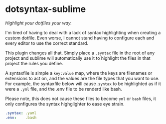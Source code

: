 # dotsyntax-sublime

*Highlight your dotfiles your way.*

I'm tired of having to deal with a lack of syntax highlighting when creating a custom dotfile. Even worse, I cannot stand having to configure each and every editor to use the correct standard.

This plugin changes all that. Simply place a `.syntax` file in the root of any project and sublime will automatically use it to highlight the files in that project the rules you define.

A syntaxfile is simple a `key:value` map, where the keys are filenames or extensions to act on, and the values are the file types that you want to use. For example, the syntaxfile below will cause`.syntax` to be highlighted as if it were a `.yml` file, and the .env file to be renderd like bash.

Please note, this does not cause these files to become `yml` or `bash` files, it only configures the syntax highglighter to ease eye strain.

```yaml
.syntax: .yaml
.env:    .bash
```
